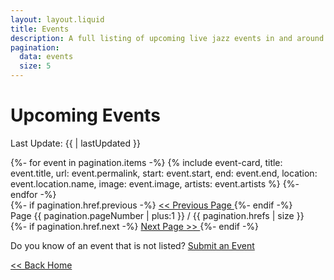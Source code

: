 ```yaml
---
layout: layout.liquid
title: Events
description: A full listing of upcoming live jazz events in and around Dayton, Ohio.
pagination:
  data: events
  size: 5
---
```


# Upcoming Events

Last Update: {{ | lastUpdated }}

<section class="events-list">
	{%- for event in pagination.items -%}
		{% include event-card, 
			title: event.title,
			url: event.permalink,
			start: event.start,
			end: event.end,
			location: event.location.name,
			image: event.image,
			artists: event.artists
		%}
	{%- endfor -%}
	<div id="pagination">
		<div id="pagination-link-previous">
			{%- if pagination.href.previous -%}
				<a 
					href={{ pagination.href.previous }}
				>
					<< Previous Page
				</a>
			{%- endif -%}
		</div>
		<div id="pagination-current-page">
		  Page {{ pagination.pageNumber | plus:1 }} / {{ pagination.hrefs | size }}
		</div>
		<div id="pagination-link-next">
			{%- if pagination.href.next -%}
				<a 
					href={{ pagination.href.next }}
				>
					Next Page >>
				</a>
			{%- endif -%}
		</div>
	</div>
</section>

Do you know of an event that is not listed?
<a href="/submit" class="btn btn-inline">Submit an Event</a>

[<< Back Home](/)

